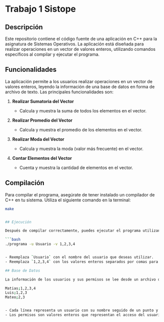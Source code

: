 # Trabajo 1 Sistope

## Descripción

Este repositorio contiene el código fuente de una aplicación en C++ para la asignatura de Sistemas Operativos. La aplicación está diseñada para realizar operaciones en un vector de valores enteros, utilizando comandos específicos al compilar y ejecutar el programa.

## Funcionalidades

La aplicación permite a los usuarios realizar operaciones en un vector de valores enteros, leyendo la información de una base de datos en forma de archivo de texto. Las principales funcionalidades son:

1. **Realizar Sumatoria del Vector**
   - Calcula y muestra la suma de todos los elementos en el vector.

2. **Realizar Promedio del Vector**
   - Calcula y muestra el promedio de los elementos en el vector.

3. **Realizar Moda del Vector**
   - Calcula y muestra la moda (valor más frecuente) en el vector.

4. **Contar Elementos del Vector**
   - Cuenta y muestra la cantidad de elementos en el vector.

## Compilación

Para compilar el programa, asegúrate de tener instalado un compilador de C++ en tu sistema. Utiliza el siguiente comando en la terminal:

```bash
make


## Ejecución

Después de compilar correctamente, puedes ejecutar el programa utilizando el siguiente comando:

```bash
./programa -u Usuario -v 1,2,3,4


- Reemplaza `Usuario` con el nombre del usuario que deseas utilizar.
- Reemplaza `1,2,3,4` con los valores enteros separados por comas para el vector.

## Base de Datos

La información de los usuarios y sus permisos se lee desde un archivo de texto en el siguiente formato:

Matias;1,2,3,4
Luis;1,2,3
Mateo;2,3


- Cada línea representa un usuario con su nombre seguido de un punto y coma `;` y luego los permisos separados por comas.
- Los permisos son valores enteros que representan el acceso del usuario a ciertas funcionalidades.
